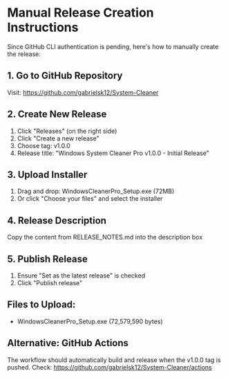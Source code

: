 # Manual Release Creation Instructions

Since GitHub CLI authentication is pending, here's how to manually create the release:

## 1. Go to GitHub Repository
Visit: https://github.com/gabrielsk12/System-Cleaner

## 2. Create New Release
1. Click "Releases" (on the right side)
2. Click "Create a new release"
3. Choose tag: v1.0.0
4. Release title: "Windows System Cleaner Pro v1.0.0 - Initial Release"

## 3. Upload Installer
1. Drag and drop: WindowsCleanerPro_Setup.exe (72MB)
2. Or click "Choose your files" and select the installer

## 4. Release Description
Copy the content from RELEASE_NOTES.md into the description box

## 5. Publish Release
1. Ensure "Set as the latest release" is checked
2. Click "Publish release"

## Files to Upload:
- WindowsCleanerPro_Setup.exe (72,579,590 bytes)

## Alternative: GitHub Actions
The workflow should automatically build and release when the v1.0.0 tag is pushed.
Check: https://github.com/gabrielsk12/System-Cleaner/actions
